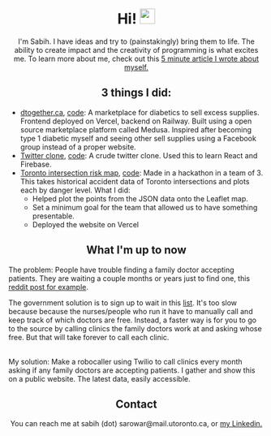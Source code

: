 <div id="header" align="center">
  <h1>
    Hi!
    <img src="https://media.giphy.com/media/hvRJCLFzcasrR4ia7z/giphy.gif" width="30px" />
  </h1>
  <p>
    I'm Sabih. I have ideas and try to (painstakingly) bring them to life. The ability to create impact and the creativity of programming is what excites me. To learn more about me, check out this <a href="https://github.com/kleenkanteen/about-me-in-5-minutes">5 minute article I wrote about myself.</a>
  </p>
  <h2 style="font-weight: bold">3 things I did:</h2>
  <ul align="left">
    <li><a href="https://dtogether.ca" target="_blank">dtogether.ca</a>, <a href="https://github.com/kleenkanteen/dtogether.ca-backend">code</a>: A marketplace for diabetics to sell excess supplies. Frontend deployed on Vercel, backend on Railway. Built using a open source marketplace platform called Medusa. Inspired after becoming type 1 diabetic myself and seeing other sell supplies using a Facebook group instead of a proper website.</li>
    <li><a href="https://learn-react-e4942.web.app/" target="_blank">Twitter clone</a>, <a href="https://github.com/kleenkanteen/twitter-clone">code</a>: A crude twitter clone. Used this to learn React and Firebase.</li>
    <li><a href="https://toronto-intersection-risk.netlify.app" target="_blank">Toronto intersection risk map</a>, <a href="toronto-intersection-risk.netlify.app">code</a>: Made in a hackathon in a team of 3. This takes historical accident data of Toronto intersections and plots each by danger level. What I did:
      <ul>
        <li>Helped plot the points from the JSON data onto the Leaflet map.</li>
        <li>Set a minimum goal for the team that allowed us to have something presentable.</li>
        <li>Deployed the website on Vercel</li>
      </ul>
  </ul>
  <p>
  <h2>What I'm up to now</h2>
    <div align="left">
    <p>The problem: People have trouble finding a family doctor accepting patients. They are waiting a couple months or years just to find one, this <a href="https://www.reddit.com/r/ontario/comments/13gyspu/need_a_family_doctor/">reddit post for example</a>.</p>  The government solution is to sign up to wait in this <a href="https://www.ontario.ca/page/find-family-doctor-or-nurse-practitioner#section-1">list</a>. It's too slow because because the nurses/people who run it have to manually call and keep track of which doctors are free. Instead, a faster way is for you to go to the source by calling clinics the family doctors work at and asking whose free. But that will take forever to call each clinic.
    </div>
      <br>
    <div align="left">
      <p>My solution: Make a robocaller using Twilio to call clinics every month asking if any family doctors are accepting patients. I gather and show this on a public website. The latest data, easily accessible.</p>
    </div>
  <h2>Contact</h2>
  <div>You can reach me at sabih (dot) sarowar@mail.utoronto.ca, or <a href="https://www.linkedin.com/in/sabihsarowar/ target="blank"">my Linkedin.</a></div>
</div>
